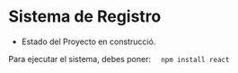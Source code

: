 <h1> Sistema de Registro</h1>

- Estado del Proyecto en construcció.

Para ejecutar el sistema, debes poner:
```  npm install react```

